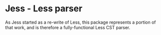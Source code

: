# Jess - Less parser

As Jess started as a re-write of Less, this package represents a portion of that work, and is therefore a fully-functional Less CST parser.